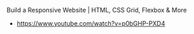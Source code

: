 Build a Responsive Website | HTML, CSS Grid, Flexbox & More
 - https://www.youtube.com/watch?v=p0bGHP-PXD4